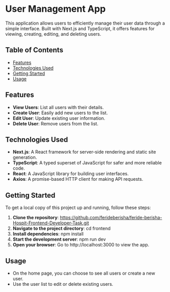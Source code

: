# User Management App
This application allows users to efficiently manage their user data through a simple interface. Built with Next.js and TypeScript, it offers features for viewing, creating, editing, and deleting users.

## Table of Contents
- [Features](#features)
- [Technologies Used](#technologies-used)
- [Getting Started](#getting-started)
- [Usage](#usage)

## Features
- **View Users**: List all users with their details.
- **Create User**: Easily add new users to the list.
- **Edit User**: Update existing user information.
- **Delete User**: Remove users from the list.

## Technologies Used
- **Next.js**: A React framework for server-side rendering and static site generation.
- **TypeScript**: A typed superset of JavaScript for safer and more reliable code.
- **React**: A JavaScript library for building user interfaces.
- **Axios**: A promise-based HTTP client for making API requests.

## Getting Started
To get a local copy of this project up and running, follow these steps:

1. **Clone the repository**:
https://github.com/ferideberisha/feride-berisha-Hospit-Frontend-Developer-Task.git
2.  **Navigate to the project directory**: 
cd frontend
4. **Install dependencies**:
npm install
5. **Start the development server**:
npm run dev
6. **Open your browser**: Go to http://localhost:3000 to view the app.

## Usage
- On the home page, you can choose to see all users or create a new user.
- Use the user list to edit or delete existing users.

